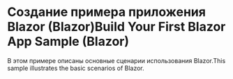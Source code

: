 # <a name="build-your-first-blazor-app-sample-blazor"></a><span data-ttu-id="7ccfa-101">Создание примера приложения Blazor (Blazor)</span><span class="sxs-lookup"><span data-stu-id="7ccfa-101">Build Your First Blazor App Sample (Blazor)</span></span>

<span data-ttu-id="7ccfa-102">В этом примере описаны основные сценарии использования Blazor.</span><span class="sxs-lookup"><span data-stu-id="7ccfa-102">This sample illustrates the basic scenarios of Blazor.</span></span>
